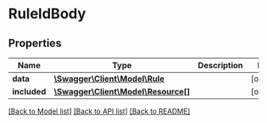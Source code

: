 # RuleIdBody

## Properties
Name | Type | Description | Notes
------------ | ------------- | ------------- | -------------
**data** | [**\Swagger\Client\Model\Rule**](Rule.md) |  | [optional] 
**included** | [**\Swagger\Client\Model\Resource[]**](Resource.md) |  | [optional] 

[[Back to Model list]](../../README.md#documentation-for-models) [[Back to API list]](../../README.md#documentation-for-api-endpoints) [[Back to README]](../../README.md)

